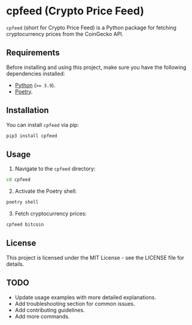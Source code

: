 # cpfeed (Crypto Price Feed)

`cpfeed` (short for Crypto Price Feed) is a Python package for fetching cryptocurrency prices from the CoinGecko API.

## Requirements

Before installing and using this project, make sure you have the following dependencies installed:

- [Python](https://www.python.org/downloads/) (`>= 3.9`).
- [Poetry](https://python-poetry.org/docs/).

## Installation

You can install `cpfeed` via pip:

```bash
pip3 install cpfeed
```

## Usage

1. Navigate to the `cpfeed` directory:

```bash
cd cpfeed
```

2. Activate the Poetry shell:

```bash
poetry shell
```

3. Fetch cryptocurrency prices:

```bash
cpfeed bitcoin
```

## License

This project is licensed under the MIT License - see the LICENSE file for details.

## TODO

- Update usage examples with more detailed explanations.
- Add troubleshooting section for common issues.
- Add contributing guidelines.
- Add more commands.
